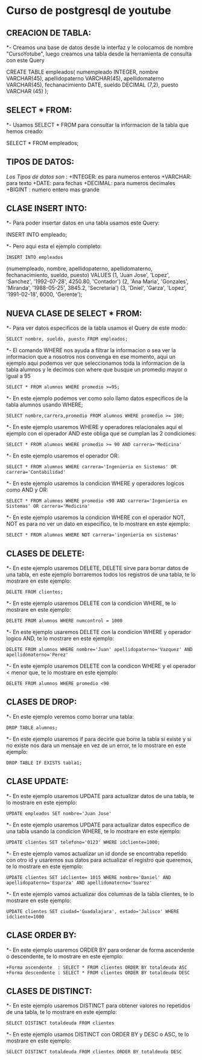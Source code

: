 # Curso de postgresql de youtube

## CREACION DE TABLA:

*- Creamos una base de datos desde la interfaz y le colocamos de nombre "CursoYotube", luego creamos una tabla desde la herramienta de consulta con este Query 

CREATE TABLE empleados(
numempleado INTEGER,
nombre VARCHAR(45),
apellidopaterno VARCHAR(45),
apellidomaterno VARCHAR(45),
fechanacimiento DATE,
sueldo DECIMAL (7,2),
puesto VARCHAR (45)
);

## SELECT * FROM:

*- Usamos SELECT * FROM para consultar la informacion de la tabla que hemos creado:

SELECT * FROM empleados;

## TIPOS DE DATOS:

*Los Tipos de datos son* :
 +INTEGER: es para numeros enteros 
 +VARCHAR: para texto
 +DATE: para fechas
 +DECIMAL: para numeros decimales
 +BIGINT : numero entero mas grande

## CLASE INSERT INTO:

*- Para poder insertar datos en una tabla usamos este Query:
	
INSERT INTO empleado; 

*- Pero aqui esta el ejemplo completo:

	INSERT INTO empleados
  (numempleado, nombre, apellidopaterno, apellidomaterno, fechanacimiento, sueldo, puesto)
   VALUES (1, 'Juan Jose', 'Lopez', 'Sanchez', '1992-07-28', 4250.80, 'Contador')
  (2, 'Ana Maria', 'Gonzales', 'Miranda', '1988-05-25', 3845.2, 'Secretaria')
  (3, 'Dniel', 'Garza', 'Lopez', '1991-02-18', 6000, 'Gerente'); 

## NUEVA CLASE DE SELECT * FROM:

*- Para ver datos especificos de la tabla usamos el Query de este modo:

	SELECT nombre, sueldo, puesto FROM empleados;

*- El comando WHERE nos ayuda a filtrar la informacion o sea ver la informacion que a nosotros nos convenga en ese momento, aqui un ejemplo 
aqui podemos ver que seleccionamos toda la informacion de la tabla alumnos y le decimos con where que busque un promedio mayor o igual a 95 

	SELECT * FROM alumnos WHERE promedio >=95;

*- En este ejemplo podemos ver como solo llamo datos especificos de la tabla alumnos usando WHERE;

	SELECT nombre,carrera,promedio FROM alumnos WHERE promedio >= 100;

*- En este ejemplo usaremos WHERE y operadores relacionales aqui el ejemplo con el operador AND este obliga que se cumplan las 2 condiciones:

	SELECT * FROM alumnos WHERE promedio >= 90 AND carrera='Medicina'

*- En este ejemplo usaremos el operador OR:

	SELECT * FROM alumnos WHERE carrera='Ingenieria en Sistemas' OR carrera='Contabilidad' 

*- En este ejemplo usaremos la condicion WHERE y operadores logicos como AND y OR:

	SELECT * FROM alumnos WHERE promedio <90 AND carrera='Ingenieria en Sistemas' OR carrera='Medicina'

*- En este ejemplo usaremos la condicion WHERE con el operador NOT, NOT es para no ver un dato en especifico, te lo mostrare en este ejemplo:

	SELECT * FROM alumnos WHERE NOT carrera='ingenieria en sistemas'

## 	CLASES DE DELETE:

*- En este ejemplo usaremos DELETE, DELETE sirve para borrar datos de una tabla, en este ejemplo borraremos todos los registros de una tabla, te lo mostrare en este ejemplo:

	DELETE FROM clientes; 

*- En este ejemplo usaremos DELETE con la condicion WHERE, te lo mostrare en este ejemplo:

	DELETE FROM alumnos WHERE numcontrol = 1000 

*- En este ejemplo usaremos DELETE con la condicion WHERE y operador logico AND, te lo mostrare en este ejemplo:

	DELETE FROM alumnos WHERE nombre='Juan' apellidopaterno='Vazquez' AND apellidomaterno='Perez'

*- En este ejemplo usaremos DELETE con la condicon WHERE y el operador < menor que, te lo mostrare en este ejemplo:

	DELETE FROM alumnos WHERE promedio <90

## CLASES DE DROP:

*- En este ejemplo veremos como borrar una tabla:

	DROP TABLE alumnos;

*- En este ejemplo usaremos if para decirle que borre la tabla si existe y si no existe nos dara un mensaje en vez de un error, te lo mostrare en este ejemplo:

	DROP TABLE IF EXISTS tabla1;

## CLASE UPDATE:

*- En este ejemplo usaremos UPDATE para actualizar datos de una tabla, te lo mostrare en este ejemplo:

	UPDATE empleados SET nombre='Juan Jose'

*- En este ejemplo usaremos UPDATE para actualizar datos especifico de una tabla usando la condicion WHERE, te lo mostrare en este ejemplo:

	UPDATE clientes SET telefono='0123' WHERE idcliente=1000;

*- En este ejemplo vamos actualizar un id donde se encontraba repetido con otro id y usaremos sus datos para actualizar el registro que queremos, te lo mostrare en este ejemplo:

	UPDATE clientes SET idcliente= 1015 WHERE nombre='Daniel' AND apellidopaterno='Esparza' AND apellidomaterno='Suarez'

*- En este ejemplo vamos actualizar dos columnas de la tabla clientes, te lo mostrare en este ejemplo:

	UPDATE clientes SET ciudad='Guadalajara', estado='Jalisco' WHERE idcliente=1000

## CLASE ORDER BY:	

*- En este ejemplo usaremos ORDER BY para ordenar de forma ascendente o descendente, te lo mostrare en este ejemplo:

	+Forma ascendente  : SELECT * FROM clientes ORDER BY totaldeuda ASC
	+Forma descendente : SELECT * FROM clientes ORDER BY totaldeuda DESC

## CLASES DE DISTINCT:

*- En este ejemplo usaremos DISTINCT para obtener valores no repetidos de una tabla, te lo mostrare en este ejemplo:

	SELECT DISTINCT totaldeuda FROM clientes

*- En este ejemplo usamos DISTINCT con ORDER BY y DESC o ASC, te lo mostrare en este ejemplo:

	SELECT DISTINCT totaldeuda FROM clientes ORDER BY totaldeuda DESC 




